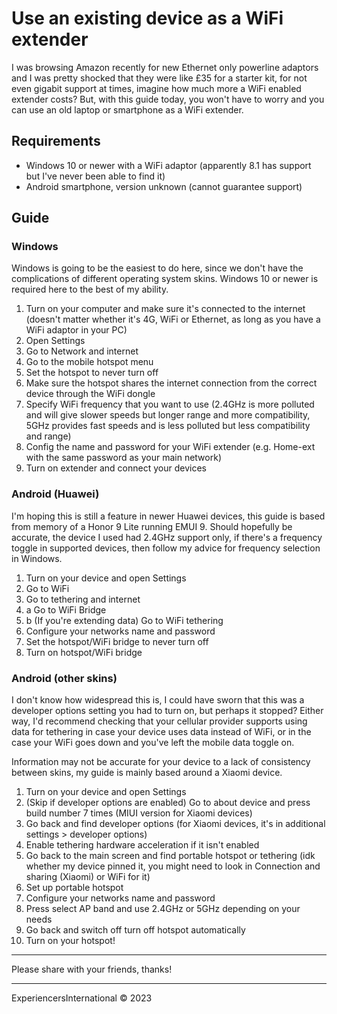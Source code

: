 # Use an existing device as a WiFi extender

I was browsing Amazon recently for new Ethernet only powerline adaptors and I was pretty shocked that they were like £35 for a starter kit, for not even gigabit support at times, imagine how much more a WiFi enabled extender costs? But, with this guide today, you won't have to worry and you can use an old laptop or smartphone as a WiFi extender.

## Requirements

- Windows 10 or newer with a WiFi adaptor (apparently 8.1 has support but I've never been able to find it)
- Android smartphone, version unknown (cannot guarantee support)

## Guide

### Windows

Windows is going to be the easiest to do here, since we don't have the complications of different operating system skins. Windows 10 or newer is required here to the best of my ability.

1. Turn on your computer and make sure it's connected to the internet (doesn't matter whether it's 4G, WiFi or Ethernet, as long as you have a WiFi adaptor in your PC)
2. Open Settings
3. Go to Network and internet
4. Go to the mobile hotspot menu
5. Set the hotspot to never turn off
6. Make sure the hotspot shares the internet connection from the correct device through the WiFi dongle
7. Specify WiFi frequency that you want to use (2.4GHz is more polluted and will give slower speeds but longer range and more compatibility, 5GHz provides fast speeds and is less polluted but less compatibility and range)
8. Config the name and password for your WiFi extender (e.g. Home-ext with the same password as your main network)
9. Turn on extender and connect your devices

### Android (Huawei)

I'm hoping this is still a feature in newer Huawei devices, this guide is based from memory of a Honor 9 Lite running EMUI 9. Should hopefully be accurate, the device I used had 2.4GHz support only, if there's a frequency toggle in supported devices, then follow my advice for frequency selection in Windows.

1. Turn on your device and open Settings
2. Go to WiFi
3. Go to tethering and internet
4. a Go to WiFi Bridge
4. b (If you're extending data) Go to WiFi tethering
5. Configure your networks name and password
6. Set the hotspot/WiFi bridge to never turn off
7. Turn on hotspot/WiFi bridge

### Android (other skins)

I don't know how widespread this is, I could have sworn that this was a developer options setting you had to turn on, but perhaps it stopped? Either way, I'd recommend checking that your cellular provider supports using data for tethering in case your device uses data instead of WiFi, or in the case your WiFi goes down and you've left the mobile data toggle on.

Information may not be accurate for your device to a lack of consistency between skins, my guide is mainly based around a Xiaomi device.

1. Turn on your device and open Settings
2. (Skip if developer options are enabled) Go to about device and press build number 7 times (MIUI version for Xiaomi devices)
3. Go back and find developer options (for Xiaomi devices, it's in additional settings > developer options)
4. Enable tethering hardware acceleration if it isn't enabled
5. Go back to the main screen and find portable hotspot or tethering (idk whether my device pinned it, you might need to look in Connection and sharing (Xiaomi) or WiFi for it)
6. Set up portable hotspot
7. Configure your networks name and password
8. Press select AP band and use 2.4GHz or 5GHz depending on your needs
9. Go back and switch off turn off hotspot automatically 
10. Turn on your hotspot!

---

Please share with your friends, thanks!

---

ExperiencersInternational © 2023
